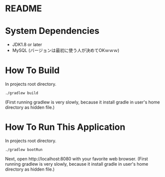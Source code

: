 # README

# System Dependencies
- JDK1.8 or later
- MySQL (バージョンは最初に使う人が決めてOKｗｗｗ)

# How To Build
In projects root directory.
```
./gradlew build
```
(First running gradlew is very slowly, because it install gradle in user's home directory as hidden file.)

# How To Run This Application
In projects root directory.
```
./gradlew bootRun
```
Next, open http://localhost:8080 with your favorite web browser. 
(First running gradlew is very slowly, because it install gradle in user's home directory as hidden file.)

